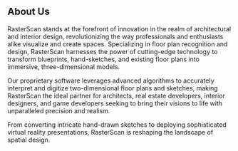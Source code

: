 ## About Us

RasterScan stands at the forefront of innovation in the realm of architectural and interior design, revolutionizing the way professionals and enthusiasts alike visualize and create spaces. Specializing in floor plan recognition and design, RasterScan harnesses the power of cutting-edge technology to transform blueprints, hand-sketches, and existing floor plans into immersive, three-dimensional models.

Our proprietary software leverages advanced algorithms to accurately interpret and digitize two-dimensional floor plans and sketches, making RasterScan the ideal partner for architects, real estate developers, interior designers, and game developers seeking to bring their visions to life with unparalleled precision and realism.

From converting intricate hand-drawn sketches to deploying sophisticated virtual reality presentations, RasterScan is reshaping the landscape of spatial design.
